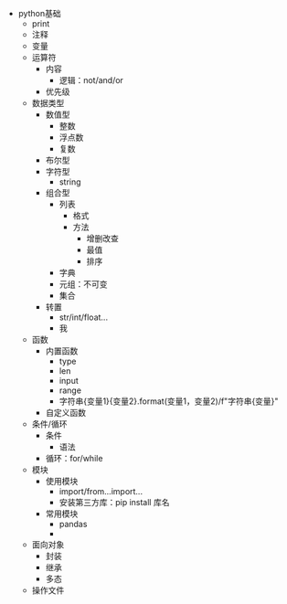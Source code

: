 - python基础
	- print
	- 注释
	- 变量
	- 运算符
		- 内容
			- 逻辑：not/and/or
		- 优先级
	- 数据类型
		- 数值型
			- 整数
			- 浮点数
			- 复数
		- 布尔型
		- 字符型
			- string
		- 组合型
			- 列表
				- 格式
				- 方法
					- 增删改查
					- 最值
					- 排序
			- 字典
			- 元组：不可变
			- 集合
		- 转置
			- str/int/float...
			- 我
	- 函数
		- 内置函数
			- type
			- len
			- input
			- range
			- 字符串{变量1}{变量2}.format(变量1，变量2)/f"字符串{变量}"
		- 自定义函数
	- 条件/循环
		- 条件
			- 语法
		- 循环：for/while
	- 模块
		- 使用模块
			- import/from...import...
			- 安装第三方库：pip install 库名
		- 常用模块
			- pandas
			- 
	- 面向对象
		- 封装
		- 继承
		- 多态
	- 操作文件